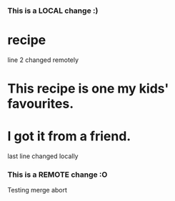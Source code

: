 ### This is a LOCAL change :)
# recipe
line 2 changed remotely
# This recipe is one my kids' favourites.
# I got it from a friend.
last line changed locally
### This is a REMOTE change :O
Testing merge abort